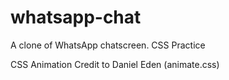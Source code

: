 # whatsapp-chat
A clone of WhatsApp chatscreen. CSS Practice

CSS Animation Credit to Daniel Eden (animate.css)
